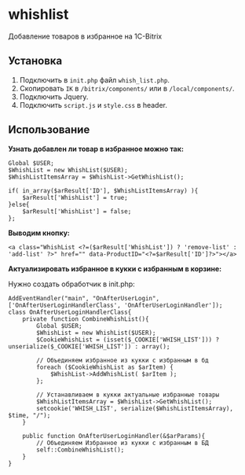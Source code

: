 # whishlist

Добавление товаров в избранное на 1C-Bitrix

## Установка

1. Подключить в `init.php` файл `whish_list.php`.
2. Скопировать `IK` в `/bitrix/components/` или в `/local/components/`.
3. Подключить Jquery.
4. Подключить `script.js` и `style.css` в header.

## Использование


<b>Узнать добавлен ли товар в избранное можно так:</b>

```
Global $USER;
$WhishList = new WhishList($USER);
$WhishListItemsArray = $WhishList->GetWhishList();

if( in_array($arResult['ID'], $WhishListItemsArray) ){
	$arResult['WhishList'] = true;
}else{
	$arResult['WhishList'] = false;
};
```


<b>Выводим кнопку:</b>

```
<a class="WhishList <?=($arResult['WhishList']) ? 'remove-list' : 'add-list' ?>" href="" data-ProductID="<?=$arResult['ID']?>"></a>
```

<b>Актуализировать избранное в кукки с избранным в корзине:</b><br>

Нужно создать обработчик в init.php: 
```
AddEventHandler("main", "OnAfterUserLogin", ['OnAfterUserLoginHandlerClass', 'OnAfterUserLoginHandler']);
class OnAfterUserLoginHandlerClass{
    private function CombineWhishList(){
        Global $USER;
        $WhishList = new WhishList($USER);
        $CookieWhishList = (isset($_COOKIE['WHISH_LIST'])) ? unserialize($_COOKIE['WHISH_LIST']) : array();
        
        // Объединяем избранное из кукки с избранным в бд
        foreach ($CookieWhishList as $arItem) {
            $WhishList->AddWhishList( $arItem );
        };
        
        // Устанавливаем в кукки актуальные избранные товары
        $WhishListItemsArray = $WhishList->GetWhishList();
        setcookie('WHISH_LIST', serialize($WhishListItemsArray), $time, "/");
    }

    public function OnAfterUserLoginHandler(&$arParams){
        // Объединяем Избранное из кукки с избранным в БД
        self::CombineWhishList();
    }
}
```